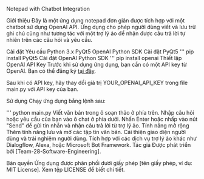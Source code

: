 Notepad with Chatbot Integration

Giới thiệu
Đây là một ứng dụng notepad đơn giản được tích hợp với một chatbot sử dụng OpenAI API. Ứng dụng cho phép người dùng viết và lưu trữ ghi chú cũng như tương tác với một trợ lý ảo để nhận được câu trả lời tự nhiên trên các câu hỏi và yêu cầu.

Cài đặt
Yêu cầu
Python 3.x
PyQt5
OpenAI Python SDK
Cài đặt PyQt5
'''
pip install PyQt5
Cài đặt OpenAI Python SDK
'''
pip install openai
Thiết lập OpenAI API Key
Trước khi sử dụng ứng dụng, bạn cần có một API key từ OpenAI. Bạn có thể đăng ký [tại đây](https://platform.openai.com/api-keys).

Sau khi có API key, hãy thay đổi giá trị YOUR_OPENAI_API_KEY trong file main.py với API key của bạn.

Sử dụng
Chạy ứng dụng bằng lệnh sau:

'''
python main.py
Viết văn bản trong ô soạn thảo ở phía trên.
Nhập câu hỏi hoặc yêu cầu của bạn vào ô chat ở phía dưới.
Nhấn Enter hoặc nhấp vào nút "Send" để gửi tin nhắn và nhận câu trả lời từ trợ lý ảo.
Tính năng mở rộng
Thêm tính năng lưu và mở các tập tin văn bản.
Cải thiện giao diện người dùng và trải nghiệm người dùng.
Tích hợp với các dịch vụ trợ lý ảo khác như Dialogflow, Alexa, hoặc Microsoft Bot Framework.
Tác giả
Được phát triển bởi [Team-28-Software-Engineering].

Bản quyền
Ứng dụng được phân phối dưới giấy phép [tên giấy phép, ví dụ: MIT License]. Xem tệp LICENSE để biết chi tiết.
